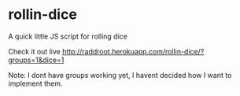 rollin-dice
===========

A quick little JS script for rolling dice

Check it out live http://raddroot.herokuapp.com/rollin-dice/?groups=1&dice=1

Note: I dont have groups working yet, I havent decided how I want to implement them.
